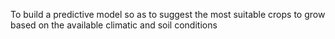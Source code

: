To build a predictive model so as to suggest the most suitable crops to grow based on the available climatic and soil conditions
